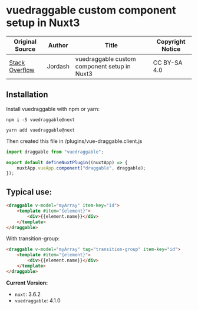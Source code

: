 # vuedraggable custom component setup in Nuxt3

| Original Source                                                                                             | Author  | Title                                        | Copyright Notice |
| ----------------------------------------------------------------------------------------------------------- | ------- | -------------------------------------------- | ---------------- |
| [Stack Overflow](https://stackoverflow.com/questions/73614735/vuedraggable-custom-component-setup-in-nuxt3) | Jordash | vuedraggable custom component setup in Nuxt3 | CC BY-SA 4.0     |

## Installation

Install vuedraggable with npm or yarn:

```shell
npm i -S vuedraggable@next

yarn add vuedraggable@next
```

Then created this file in /plugins/vue-draggable.client.js

```javascript
import draggable from "vuedraggable";

export default defineNuxtPlugin((nuxtApp) => {
    nuxtApp.vueApp.component("draggable", draggable);
});
```

## Typical use:

```html
<draggable v-model="myArray" item-key="id">
    <template #item="{element}">
        <div>{{element.name}}</div>
    </template>
</draggable>
```

With transition-group:

```html
<draggable v-model="myArray" tag="transition-group" item-key="id">
    <template #item="{element}">
        <div>{{element.name}}</div>
    </template>
</draggable>
```

**Current Version:**

-   `nuxt`: 3.6.2
-   `vuedraggable`: 4.1.0
